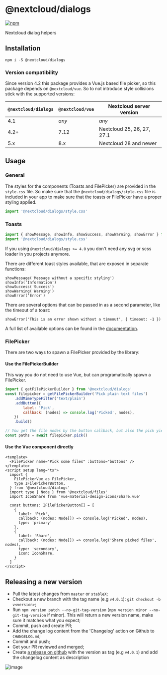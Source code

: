 # @nextcloud/dialogs

[![npm](https://img.shields.io/npm/v/@nextcloud/dialogs?style=for-the-badge)](https://www.npmjs.com/package/@nextcloud/dialogs)

Nextcloud dialog helpers

## Installation

```
npm i -S @nextcloud/dialogs
```

### Version compatibility
Since version 4.2 this package provides a Vue.js based file picker, so this package depends on `@nextcloud/vue`. So to not introduce style collisions stick with the supported versions:

`@nextcloud/dialogs` | `@nextcloud/vue` | Nextcloud server version
---|---|---
4.1 | *any* | *any*
4.2+ | 7.12 | Nextcloud 25, 26, 27, 27.1
5.x | 8.x | Nextcloud 28 and newer

## Usage

### General
The styles for the components (Toasts and FilePicker) are provided in the `style.css` file.
So make sure that the  `@nextcloud/dialogs/style.css` file is included in your app to make sure that the toasts or FilePicker have a proper styling applied.

```js
import '@nextcloud/dialogs/style.css'
```

### Toasts

```js
import { showMessage, showInfo, showSuccess, showWarning, showError } from '@nextcloud/dialogs'
import '@nextcloud/dialogs/style.css'
```

If you using `@nextcloud/dialogs >= 4.0` you don't need any svg or scss loader in you projects anymore.

There are different toast styles available, that are exposed in separate functions:

```
showMessage('Message without a specific styling')
showInfo('Information')
showSuccess('Success')
showWarning('Warning')
showError('Error')
```

There are several options that can be passed in as a second parameter, like the timeout of a toast:

```
showError('This is an error shown without a timeout', { timeout: -1 })
```

A full list of available options can be found in the [documentation](https://nextcloud-libraries.github.io/nextcloud-dialogs/).

### FilePicker
There are two ways to spawn a FilePicker provided by the library:

#### Use the FilePickerBuilder
This way you do not need to use Vue, but can programatically spawn a FilePicker.

```js
import { getFilePickerBuilder } from '@nextcloud/dialogs'
const filepicker = getFilePickerBuilder('Pick plain text files')
    .addMimeTypeFilter('text/plain')
    .addButton({
        label: 'Pick',
        callback: (nodes) => console.log('Picked', nodes),
    })
    .build()

// You get the file nodes by the button callback, but also the pick yields the paths of the picked files
const paths = await filepicker.pick()
```

#### Use the Vue component directly
```vue
<template>
  <FilePicker name="Pick some files" :buttons="buttons" />
</template>
<script setup lang="ts">
  import {
    FilePickerVue as FilePicker,
    type IFilePickerButton,
  } from '@nextcloud/dialogs'
  import type { Node } from '@nextcloud/files'
  import IconShare from 'vue-material-design-icons/Share.vue'

  const buttons: IFilePickerButton[] = [
    {
      label: 'Pick',
      callback: (nodes: Node[]) => console.log('Picked', nodes),
      type: 'primary'
    },
    {
      label: 'Share',
      callback: (nodes: Node[]) => console.log('Share picked files', nodes),
      type: 'secondary',
      icon: IconShare,
    }
  ]
</script>
```

## Releasing a new version

- Pull the latest changes from `master` or `stableX`;
- Checkout a new branch with the tag name (e.g `v4.0.1`): `git checkout -b v<version>`;
- Run `npm version patch --no-git-tag-version` (`npm version minor --no-git-tag-version` if minor). This will return a new version name, make sure it matches what you expect;
- Commit, push and create PR;
- Add the change log content from the 'Changelog' action on Github to `CHANGELOG.md`;
- Commit and push;
- Get your PR reviewed and merged;
- Create [a release on github](https://github.com/nextcloud-libraries/nextcloud-dialogs/releases) with the version as tag (e.g `v4.0.1`) and add the changelog content as description

![image](https://user-images.githubusercontent.com/14975046/124442568-2a952500-dd7d-11eb-82a2-402f9170231a.png)
